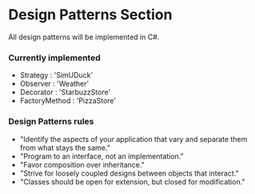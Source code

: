 # Design Patterns Section
All design patterns will be implemented in C#.

### Currently implemented
* Strategy      : 'SimUDuck'
* Observer      : 'Weather'
* Decorator     : 'StarbuzzStore'
* FactoryMethod : 'PizzaStore'

### Design Patterns rules
* "Identify the aspects of your 
application that vary and separate 
them from what stays the same."
* "Program to an interface, not an 
implementation."
* "Favor composition over inheritance."
* "Strive for loosely coupled designs 
between objects that interact."
* "Classes should be open 
for extension, but closed for 
modification."